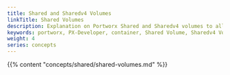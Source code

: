 ```yaml
---
title: Shared and Sharedv4 Volumes
linkTitle: Shared Volumes
description: Explanation on Portworx Shared and Sharedv4 volumes to allow multiple containers access to one volume
keywords: portworx, PX-Developer, container, Shared Volume, Sharedv4 Volume, NFS, storage
weight: 4
series: concepts
---
```


{{% content "concepts/shared/shared-volumes.md" %}}
